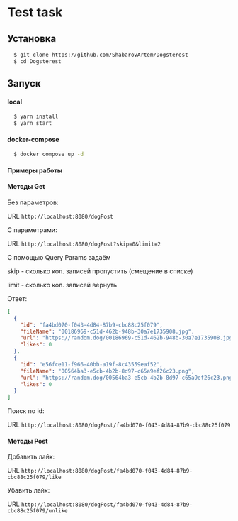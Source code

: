 # Test task

## Установка

````bash
  $ git clone https://github.com/ShabarovArtem/Dogsterest
  $ cd Dogsterest
````

## Запуск

#### local
````bash
  $ yarn install
  $ yarn start
````
#### docker-compose
````bash
  $ docker compose up -d
````

#### Примеры работы
#### Методы Get
Без параметров:

URL `http://localhost:8080/dogPost`

С параметрами:

URL `http://localhost:8080/dogPost?skip=0&limit=2`

С помощью Query Params задаём

skip - сколько кол. записей пропустить (смещение в списке)

limit - сколько кол. записей вернуть

Ответ:
```json
[
  {
    "id": "fa4bd070-f043-4d84-87b9-cbc88c25f079",
    "fileName": "00186969-c51d-462b-948b-30a7e1735908.jpg",
    "url": "https://random.dog/00186969-c51d-462b-948b-30a7e1735908.jpg",
    "likes": 0
  },
  {
    "id": "e56fce11-f966-40bb-a19f-8c43559eaf52",
    "fileName": "00564ba3-e5cb-4b2b-8d97-c65a9ef26c23.png",
    "url": "https://random.dog/00564ba3-e5cb-4b2b-8d97-c65a9ef26c23.png",
    "likes": 0
  }
]
```
Поиск по id:

URL `http://localhost:8080/dogPost/fa4bd070-f043-4d84-87b9-cbc88c25f079`

#### Методы Post

Добавить лайк:

URL `http://localhost:8080/dogPost/fa4bd070-f043-4d84-87b9-cbc88c25f079/like`

Убавить лайк:

URL `http://localhost:8080/dogPost/fa4bd070-f043-4d84-87b9-cbc88c25f079/unlike`




